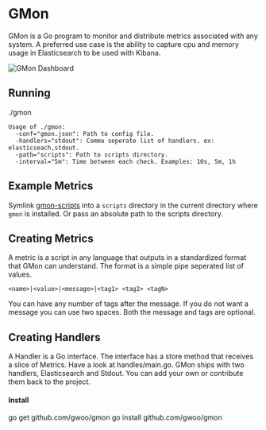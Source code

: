 GMon
====

GMon is a Go program to monitor and distribute metrics associated with any
system. A preferred use case is the ability to capture cpu and memory usage
in Elasticsearch to be used with Kibana.

![GMon Dashboard](http://gwoo.github.io/gmon/img/gmon-dashboard.png)

Running
-------
./gmon

	Usage of ./gmon:
	  -conf="gmon.json": Path to config file.
	  -handlers="stdout": Comma seperate list of handlers. ex: elasticseach,stdout.
	  -path="scripts": Path to scripts directory.
	  -interval="5m": Time between each check. Examples: 10s, 5m, 1h


Example Metrics
---------------
Symlink [gmon-scripts](https://github.com/gwoo/gmon-scripts) into a `scripts`
directory in the current directory where `gmon` is installed. Or pass
an absolute path to the scripts directory.


Creating Metrics
----------------
A metric is a script in any language that outputs in a standardized format
that GMon can understand. The format is a simple pipe seperated list of values.

	<name>|<value>|<message>|<tag1> <tag2> <tagN>

You can have any number of tags after the message. If you do not want a
message you can use two spaces. Both the message and tags are optional.


Creating Handlers
-----------------
A Handler is a Go interface. The interface has a store method that receives
a slice of Metrics. Have a look at handles/main.go. GMon ships with two
handlers, Elasticsearch and Stdout. You can add your own or contribute them
back to the project.

#### Install
go get github.com/gwoo/gmon
go install github.com/gwoo/gmon